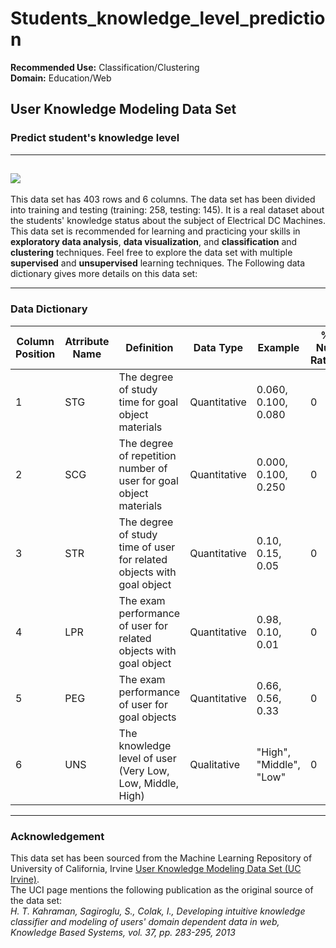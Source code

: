 # Students_knowledge_level_prediction
**Recommended Use:** Classification/Clustering<br/>
**Domain:** Education/Web<br/> 

## User Knowledge Modeling Data Set

### Predict student's knowledge level 


---
![](342309-PA9PNI-658.jpg)
---

This data set has 403 rows and 6 columns.
The data set has been divided into training and testing (training: 258, testing: 145).
It is a real dataset about the students' knowledge status about the subject of Electrical DC Machines.
This data set is recommended for learning and practicing your skills in **exploratory data analysis**, **data visualization**, and **classification** and **clustering** techniques. 
Feel free to explore the data set with multiple **supervised** and **unsupervised** learning techniques. The Following data dictionary gives more details on this data set:

---

### Data Dictionary 

| Column   Position 	| Atrribute Name 	| Definition                                                              	| Data Type    	| Example                 	| % Null Ratios 	|
|-------------------	|----------------	|-------------------------------------------------------------------------	|--------------	|-------------------------	|---------------	|
| 1                 	| STG            	| The degree of   study time for goal object materials                    	| Quantitative 	| 0.060, 0.100, 0.080     	| 0             	|
| 2                 	| SCG            	| The degree of   repetition number of user for goal object materials     	| Quantitative 	| 0.000, 0.100, 0.250     	| 0             	|
| 3                 	| STR            	| The degree of   study time of user for related objects with goal object 	| Quantitative 	| 0.10, 0.15, 0.05        	| 0             	|
| 4                 	| LPR            	| The exam   performance of user for related objects with goal object     	| Quantitative 	| 0.98, 0.10, 0.01        	| 0             	|
| 5                 	| PEG            	| The exam   performance of user for goal objects                         	| Quantitative 	| 0.66, 0.56, 0.33        	| 0             	|
| 6                 	| UNS            	| The knowledge   level of user (Very Low, Low, Middle, High)             	| Qualitative  	| "High", "Middle", "Low" 	| 0             	|

---

### Acknowledgement


This data set has been sourced from the Machine Learning Repository of University of California, Irvine [User Knowledge Modeling Data Set (UC Irvine)](https://archive.ics.uci.edu/ml/datasets/User+Knowledge+Modeling).<br/> 
The UCI page mentions the following publication as the original source of the data set:<br/>
*H. T. Kahraman, Sagiroglu, S., Colak, I., Developing intuitive knowledge classifier and modeling of users' domain dependent data in web, Knowledge Based Systems, vol. 37, pp. 283-295, 2013*
